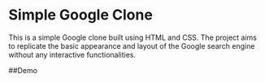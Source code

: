 # Simple Google Clone 

This is a simple Google clone built using HTML and CSS. The project aims to replicate the basic appearance and layout of the Google search engine without any interactive functionalities.

##Demo
